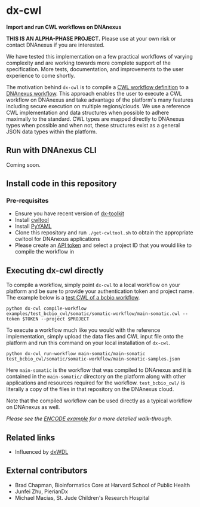 # dx-cwl

**Import and run CWL workflows on DNAnexus**

**THIS IS AN ALPHA-PHASE PROJECT.** Please use at your own risk or contact DNAnexus if you are interested.


We have tested this implementation on a few practical workflows of varying complexity and are working towards more complete support of the specification.  More tests, documentation, and improvements to the user experience to come shortly.

The motivation behind `dx-cwl` is to compile a [CWL workflow definition](http://www.commonwl.org/) to a [DNAnexus workflow](https://wiki.dnanexus.com/API-Specification-v1.0.0/Workflows-and-Analyses). This approach enables the user to execute a CWL workflow on DNAnexus and take advantage of the platform's many features including secure execution on multiple regions/clouds.  We use a reference CWL implementation and data structures when possible to adhere maximally to the standard.  CWL types are mapped directly to DNAnexus types when possible and when not, these structures exist as a general JSON data types within the platform.

## Run with DNAnexus CLI

Coming soon.


## Install code in this repository

### Pre-requisites

* Ensure you have recent version of [dx-toolkit](https://wiki.dnanexus.com/Downloads)
* Install [cwltool](https://github.com/common-workflow-language/cwltool)
* Install [PyYAML](https://pypi.python.org/pypi/PyYAML)
* Clone this repository and run `./get-cwltool.sh` to obtain the appropriate cwltool for DNAnexus applications
* Please create an [API token](https://wiki.dnanexus.com/Command-Line-Client/Login-and-Logout#Authentication-Tokens) and select a project ID that you would like to compile the workflow in

## Executing dx-cwl directly

To compile a workflow, simply point `dx-cwl` to a local workflow on your platform and be sure to provide your authentication token and project name.
The example below is a [test CWL of a bcbio workflow](https://github.com/bcbio/test_bcbio_cwl/).


```
python dx-cwl compile-workflow examples/test_bcbio_cwl/somatic/somatic-workflow/main-somatic.cwl --token $TOKEN --project $PROJECT
```

To execute a workflow much like you would with the reference implementation, simply upload the data files and CWL input file onto the platform and run this command on your local installation of `dx-cwl`.

```
python dx-cwl run-workflow main-somatic/main-somatic test_bcbio_cwl/somatic/somatic-workflow/main-somatic-samples.json
```

Here `main-somatic` is the workflow that was compiled to DNAnexus and it is contained in the `main-somatic/` directory on the platform along with other applications and resources required for the workflow. `test_bcbio_cwl/` is literally a copy of the files in that repository on the DNAnexus cloud.

Note that the compiled workflow can be used directly as a typical workflow on DNAnexus as well.

*Please see the [ENCODE example](https://github.com/dnanexus/dx-cwl/blob/master/examples/encode-pipeline.md) for a more detailed walk-through.*


## Related links

* Influenced by [dxWDL](https://github.com/dnanexus-rnd/dxWDL/)

## External contributors

* Brad Chapman, Bioinformatics Core at Harvard School of Public Health
* Junfei Zhu, PierianDx
* Michael Macias, St. Jude Children's Research Hospital
